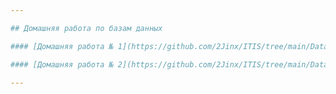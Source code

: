 ```yaml
---

## Домашняя работа по базам данных

#### [Домашняя работа № 1](https://github.com/2Jinx/ITIS/tree/main/Database/homework_1 "Домашняя работа № 1")

#### [Домашняя работа № 2](https://github.com/2Jinx/ITIS/tree/main/Database/homework_2 "Домашняя работа № 2")

---
```

